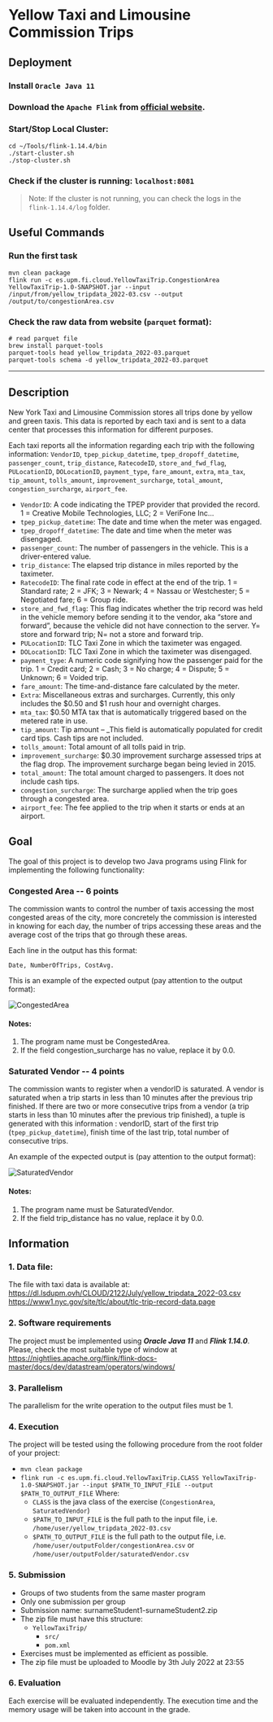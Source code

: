 # Yellow Taxi and Limousine Commission Trips

## Deployment

### Install `Oracle Java 11`
### Download the `Apache Flink` from [official website](https://flink.apache.org/downloads.html).
### Start/Stop Local Cluster:
```shell
cd ~/Tools/flink-1.14.4/bin
./start-cluster.sh
./stop-cluster.sh
```
### Check if the cluster is running: `localhost:8081`
> Note: If the cluster is not running, you can check the logs in the `flink-1.14.4/log` folder.

## Useful Commands

### Run the first task

```shell
mvn clean package
flink run -c es.upm.fi.cloud.YellowTaxiTrip.CongestionArea YellowTaxiTrip-1.0-SNAPSHOT.jar --input /input/from/yellow_tripdata_2022-03.csv --output /output/to/congestionArea.csv
```

### Check the raw data from website (`parquet` format):
```shell
# read parquet file
brew install parquet-tools
parquet-tools head yellow_tripdata_2022-03.parquet
parquet-tools schema -d yellow_tripdata_2022-03.parquet
```

---

## Description

New York Taxi and Limousine Commission stores all trips done by yellow and green taxis. This data is reported by each taxi and is sent to a data center that processes this information for different purposes.

Each taxi reports all the information regarding each trip with the following information: `VendorID`, `tpep_pickup_datetime`, `tpep_dropoff_datetime`, `passenger_count`, `trip_distance`, `RatecodeID`, `store_and_fwd_flag`, `PULocationID`, `DOLocationID`, `payment_type`, `fare_amount`, `extra`, `mta_tax`, `tip_amount`, `tolls_amount`, `improvement_surcharge`, `total_amount`, `congestion_surcharge`, `airport_fee`.

- `VendorID`: A code indicating the TPEP provider that provided the record. 1 = Creative Mobile Technologies, LLC; 2 = VeriFone Inc...
- `tpep_pickup_datetime`: The date and time when the meter was engaged.
- `tpep_dropoff_datetime`: The date and time when the meter was disengaged.
- `passenger_count`: The number of passengers in the vehicle. This is a driver-entered value.
- `trip_distance`: The elapsed trip distance in miles reported by the taximeter.
- `RatecodeID`: The final rate code in effect at the end of the trip. 1 = Standard rate; 2 = JFK; 3 = Newark; 4 = Nassau or Westchester; 5 = Negotiated fare; 6 = Group ride.
- `store_and_fwd_flag`: This flag indicates whether the trip record was held in the vehicle memory before sending it to the vendor, aka “store and forward”, because the vehicle did not have connection to the server. Y= store and forward trip; N= not a store and forward trip.
- `PULocationID`: TLC Taxi Zone in which the taximeter was engaged.
- `DOLocationID`: TLC Taxi Zone in which the taximeter was disengaged.
- `payment_type`: A numeric code signifying how the passenger paid for the trip. 1 = Credit card; 2 = Cash; 3 = No charge; 4 = Dispute; 5 = Unknown; 6 = Voided trip.
- `fare_amount`: The time-and-distance fare calculated by the meter.
- `Extra`:  Miscellaneous extras and surcharges. Currently, this only includes the $0.50 and $1 rush hour and overnight charges.
- `mta_tax`: $0.50 MTA tax that is automatically triggered based on the metered rate in use.
- `tip_amount`: Tip amount – _This field is automatically populated for credit card tips. Cash tips are not included.
- `tolls_amount`: Total amount of all tolls paid in trip.
- `improvement_surcharge`: $0.30 improvement surcharge assessed trips at the flag drop. The improvement surcharge began being levied in 2015.
- `total_amount`: The total amount charged to passengers. It does not include cash tips.
- `congestion_surcharge`: The surcharge applied when the trip goes through a congested area.
- `airport_fee`: The fee applied to the trip when it starts or ends at an airport.

## Goal

The goal of this project is to develop two Java programs using Flink for implementing the following functionality:

### Congested Area -- 6 points

The commission wants to control the number of taxis accessing the most congested areas of the city, more concretely the commission is interested in knowing for each day, the number of trips accessing these areas and the average cost of the trips that go through these areas.

Each line in the output has this format:

```
Date, NumberOfTrips, CostAvg.
```

This is an example of the expected output (pay attention to the output format):

![CongestedArea](./doc/images/task1_output.png)

#### Notes:

1. The program name must be CongestedArea.
2. If the field congestion_surcharge has no value, replace it by 0.0.

### Saturated Vendor -- 4 points
The commission wants to register when a vendorID is saturated. A vendor is saturated when a trip starts in less than 10 minutes after the previous trip finished. 
If there are two or more consecutive trips from a vendor (a trip starts in less than 10 minutes after the previous trip finished), a tuple is generated with this information : vendorID, start of the first trip (`tpep_pickup_datetime`), finish time of the last trip, total number of consecutive trips.

An example of the expected output is (pay attention to the output format):

![SaturatedVendor](./doc/images/task2_output.png)

#### Notes:
1. The program name must be SaturatedVendor.
2. If the field trip_distance has no value, replace it by 0.0.

## Information

### 1. Data file:

The file with taxi data is available at:
https://dl.lsdupm.ovh/CLOUD/2122/July/yellow_tripdata_2022-03.csv
https://www1.nyc.gov/site/tlc/about/tlc-trip-record-data.page
### 2. Software requirements

The project must be implemented using **_Oracle Java 11_** and **_Flink 1.14.0_**. 
Please, check the most suitable type of window at https://nightlies.apache.org/flink/flink-docs-master/docs/dev/datastream/operators/windows/

### 3. Parallelism

The parallelism for the write operation to the output files must be 1.

### 4. Execution

The project will be tested using the following procedure from the root folder of your project:

- `mvn clean package`
- `flink run -c es.upm.fi.cloud.YellowTaxiTrip.CLASS YellowTaxiTrip-1.0-SNAPSHOT.jar --input $PATH_TO_INPUT_FILE --output $PATH_TO_OUTPUT_FILE`
    Where:
    - `CLASS` is the java class of the exercise (`CongestionArea`, `SaturatedVendor`)
    - `$PATH_TO_INPUT_FILE` is the full path to the input file, i.e. `/home/user/yellow_tripdata_2022-03.csv`
    - `$PATH_TO_OUTPUT_FILE` is the full path to the output file, i.e. `/home/user/outputFolder/congestionArea.csv` or `/home/user/outputFolder/saturatedVendor.csv`

### 5. Submission
- Groups of two students from the same master program
- Only one submission per group
- Submission name: surnameStudent1-surnameStudent2.zip
- The zip file must have this structure:
    - `YellowTaxiTrip/`
      - `src/` 
      - `pom.xml`
- Exercises must be implemented as efficient as possible.
- The zip file must be uploaded to Moodle by 3th July 2022 at 23:55

### 6. Evaluation
Each exercise will be evaluated independently. The execution time and the memory usage will be taken into account in the grade.